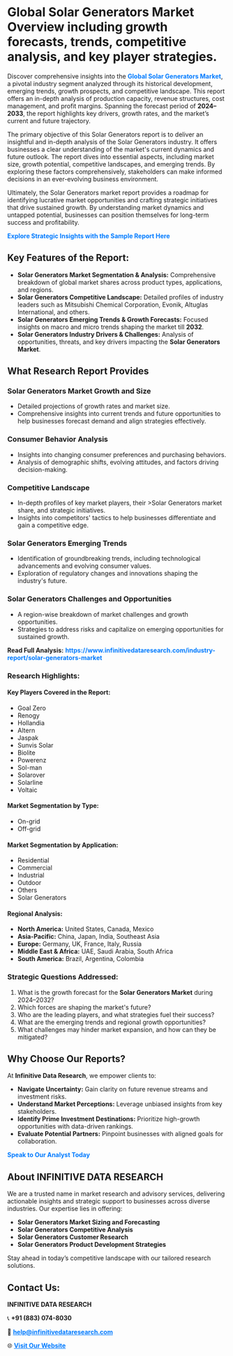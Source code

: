 <h1>Global Solar Generators Market Overview including growth forecasts, trends, competitive analysis, and key player strategies.</h1>
<p>
Discover comprehensive insights into the 
<a href="https://www.infinitivedataresearch.com/industry-report/solar-generators-market" rel="dofollow" style="color: #007BFF; text-decoration: none;"><strong>Global Solar Generators Market</strong></a>, a pivotal industry segment analyzed through its historical development, emerging trends, growth prospects, and competitive landscape. This report offers an in-depth analysis of production capacity, revenue structures, cost management, and profit margins. Spanning the forecast period of <strong>2024–2033</strong>, the report highlights key drivers, growth rates, and the market’s current and future trajectory.
</p>
<p>
The primary objective of this Solar Generators report is to deliver an insightful and in-depth analysis of the Solar Generators industry. It offers businesses a clear understanding of the market's current dynamics and future outlook. The report dives into essential aspects, including market size, growth potential, competitive landscapes, and emerging trends. By exploring these factors comprehensively, stakeholders can make informed decisions in an ever-evolving business environment.
</p>
<p>
Ultimately, the Solar Generators market report provides a roadmap for identifying lucrative market opportunities and crafting strategic initiatives that drive sustained growth. By understanding market dynamics and untapped potential, businesses can position themselves for long-term success and profitability.
</p>
<p>
<a href="https://www.infinitivedataresearch.com/request-sample/reportId=112544" style="color: #007BFF; text-decoration: none;"><strong>Explore Strategic Insights with the Sample Report Here</strong></a>
</p>

<h2>Key Features of the Report:</h2>
<ul>
<li><strong>Solar Generators Market Segmentation & Analysis:</strong> Comprehensive breakdown of global market shares across product types, applications, and regions.</li>
<li><strong>Solar Generators Competitive Landscape:</strong> Detailed profiles of industry leaders such as Mitsubishi Chemical Corporation, Evonik, Altuglas International, and others.</li>
<li><strong>Solar Generators Emerging Trends & Growth Forecasts:</strong> Focused insights on macro and micro trends shaping the market till <strong>2032</strong>.</li>
<li><strong>Solar Generators Industry Drivers & Challenges:</strong> Analysis of opportunities, threats, and key drivers impacting the <strong>Solar Generators Market</strong>.</li>
</ul>

<h2>What Research Report Provides</h2>
<h3>Solar Generators Market Growth and Size</h3>
<ul>
<li>Detailed projections of growth rates and market size.</li>
<li>Comprehensive insights into current trends and future opportunities to help businesses forecast demand and align strategies effectively.</li>
</ul>

<h3>Consumer Behavior Analysis</h3>
<ul>
<li>Insights into changing consumer preferences and purchasing behaviors.</li>
<li>Analysis of demographic shifts, evolving attitudes, and factors driving decision-making.</li>
</ul>

<h3>Competitive Landscape</h3>
<ul>
<li>In-depth profiles of key market players, their >Solar Generators market share, and strategic initiatives.</li>
<li>Insights into competitors' tactics to help businesses differentiate and gain a competitive edge.</li>
</ul>

<h3>Solar Generators Emerging Trends</h3>
<ul>
<li>Identification of groundbreaking trends, including technological advancements and evolving consumer values.</li>
<li>Exploration of regulatory changes and innovations shaping the industry's future.</li>
</ul>

<h3>Solar Generators Challenges and Opportunities</h3>
<ul>
<li>A region-wise breakdown of market challenges and growth opportunities.</li>
<li>Strategies to address risks and capitalize on emerging opportunities for sustained growth.</li>
</ul>
<p><strong>Read Full Analysis:</strong> <a href="https://www.infinitivedataresearch.com/industry-report/solar-generators-market" rel="dofollow" style="color: #007BFF; text-decoration: none;"><strong>https://www.infinitivedataresearch.com/industry-report/solar-generators-market</strong></a></p>
<h3>Research Highlights:</h3>
<h4>Key Players Covered in the Report:</h4>
<ul><li>Goal Zero</li><li>Renogy</li><li>Hollandia</li><li>Altern</li><li>Jaspak</li><li>Sunvis Solar</li><li>Biolite</li><li>Powerenz</li><li>Sol-man</li><li>Solarover</li><li>Solarline</li><li>Voltaic</li></ul>
<h4>Market Segmentation by Type:</h4>
<ul><li>On-grid</li><li>Off-grid</li></ul>
<h4>Market Segmentation by Application:</h4>
<ul><li>Residential</li><li>Commercial</li><li>Industrial</li><li>Outdoor</li><li>Others</li><li>Solar Generators</li></ul>

<h4>Regional Analysis:</h4>
<ul>
<li><strong>North America:</strong> United States, Canada, Mexico</li>
<li><strong>Asia-Pacific:</strong> China, Japan, India, Southeast Asia</li>
<li><strong>Europe:</strong> Germany, UK, France, Italy, Russia</li>
<li><strong>Middle East & Africa:</strong> UAE, Saudi Arabia, South Africa</li>
<li><strong>South America:</strong> Brazil, Argentina, Colombia</li>
</ul>

<h3>Strategic Questions Addressed:</h3>
<ol>
<li>What is the growth forecast for the <strong>Solar Generators Market</strong> during 2024–2032?</li>
<li>Which forces are shaping the market's future?</li>
<li>Who are the leading players, and what strategies fuel their success?</li>
<li>What are the emerging trends and regional growth opportunities?</li>
<li>What challenges may hinder market expansion, and how can they be mitigated?</li>
</ol>

<h2>Why Choose Our Reports?</h2>
<p>At <strong>Infinitive Data Research</strong>, we empower clients to:</p>
<ul>
<li><strong>Navigate Uncertainty:</strong> Gain clarity on future revenue streams and investment risks.</li>
<li><strong>Understand Market Perceptions:</strong> Leverage unbiased insights from key stakeholders.</li>
<li><strong>Identify Prime Investment Destinations:</strong> Prioritize high-growth opportunities with data-driven rankings.</li>
<li><strong>Evaluate Potential Partners:</strong> Pinpoint businesses with aligned goals for collaboration.</li>
</ul>
<p><a href="https://www.infinitivedataresearch.com/industry-report/solar-generators-market" rel="dofollow" style="color: #007BFF; text-decoration: none;"><strong>Speak to Our Analyst Today</strong></a></p>

<h2>About INFINITIVE DATA RESEARCH</h2>
<p>We are a trusted name in market research and advisory services, delivering actionable insights and strategic support to businesses across diverse industries. Our expertise lies in offering:</p>
<ul>
<li><strong>Solar Generators Market Sizing and Forecasting</strong></li>
<li><strong>Solar Generators Competitive Analysis</strong></li>
<li><strong>Solar Generators Customer Research</strong></li>
<li><strong>Solar Generators Product Development Strategies</strong></li>
</ul>
<p>Stay ahead in today’s competitive landscape with our tailored research solutions.</p>

<h2>Contact Us:</h2>
<p><strong>INFINITIVE DATA RESEARCH</strong></p>
<p>📞 <strong>+91 (883) 074-8030</strong></p>
<p>📧 <strong><a href="mailto:help@infinitivedataresearch.com" style="color: #007BFF;">help@infinitivedataresearch.com</a></strong></p>
<p>🌐 <strong><a href="https://www.infinitivedataresearch.com" rel="dofollow" style="color: #007BFF;">Visit Our Website</a></strong></p>